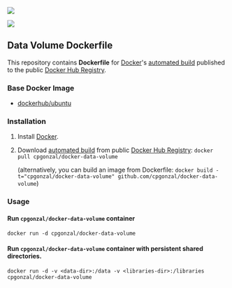 [![](https://images.microbadger.com/badges/image/cpgonzal/docker-data-volume.svg)](https://microbadger.com/images/cpgonzal/docker-data-volume "Get your own image badge on microbadger.com")

[![](https://images.microbadger.com/badges/version/cpgonzal/docker-data-volume.svg)](https://microbadger.com/images/cpgonzal/docker-data-volume "Get your own version badge on microbadger.com")

## Data Volume Dockerfile

This repository contains **Dockerfile** for [Docker](https://www.docker.com/)'s [automated build](https://registry.hub.docker.com/u/dockerfile/cpgonzal/) published to the public [Docker Hub Registry](https://registry.hub.docker.com/).


### Base Docker Image

* [dockerhub/ubuntu](https://hub.docker.com/r/_/ubuntu/)

### Installation

1. Install [Docker](https://www.docker.com/).

2. Download [automated build](https://registry.hub.docker.com/u/dockerfile/cpgonzal/) from public [Docker Hub Registry](https://registry.hub.docker.com/): `docker pull cpgonzal/docker-data-volume`

   (alternatively, you can build an image from Dockerfile: `docker build -t="cpgonzal/docker-data-volume" github.com/cpgonzal/docker-data-volume`)


### Usage

#### Run `cpgonzal/docker-data-volume` container

    docker run -d cpgonzal/docker-data-volume

#### Run `cpgonzal/docker-data-volume` container with persistent shared directories.

    docker run -d -v <data-dir>:/data -v <libraries-dir>:/libraries cpgonzal/docker-data-volume